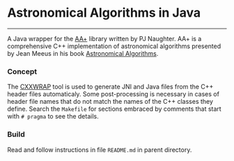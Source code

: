 # Astronomical Algorithms in Java
---
A Java wrapper for the [AA+](http://www.naughter.com/aa.html) library written by PJ Naughter. AA+ is a comprehensive C++ implementation of astronomical algorithms presented by Jean Meeus in his book [Astronomical Algorithms](http://www.willbell.com/math/mc1.htm).

### Concept

The [CXXWRAP](http://sourceforge.net/projects/cxxwrap/) tool is used to generate JNI and Java files from the C++ header files automaticaly. Some post-processing is necessary in cases of header file names that do not match the names of the C++ classes they define. Search the `Makefile` for sections embraced by comments that start with `# pragma` to see the details.

###  Build

Read and follow instructions in file `README.md` in parent directory.